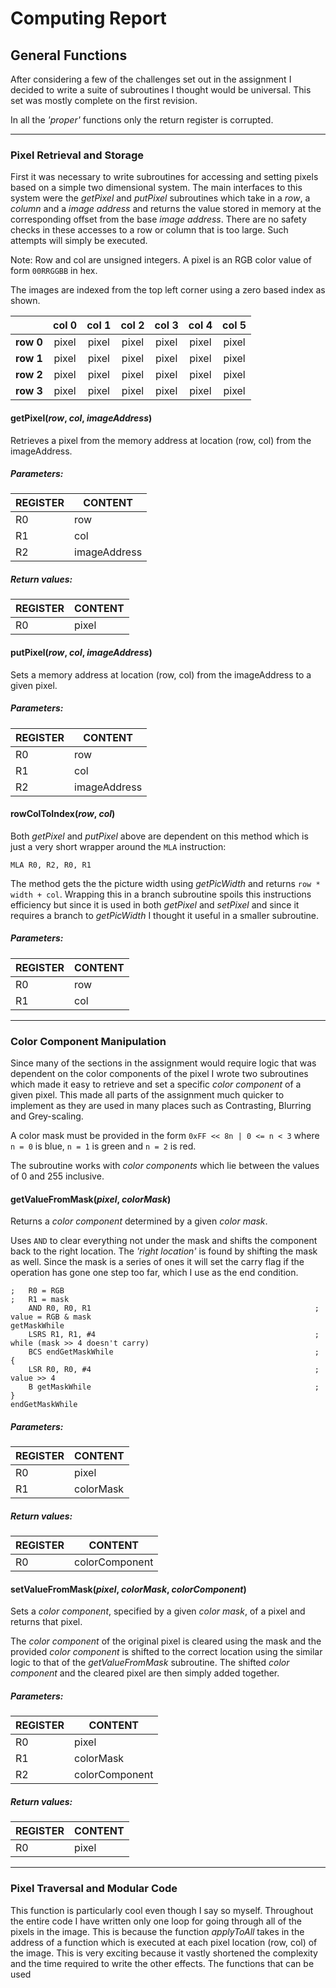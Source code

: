 # Computing Report

## General Functions

After considering a few of the challenges set out in the assignment I decided to write a suite of subroutines I thought would be universal. This set was mostly complete on the first revision.

In all the *'proper'* functions only the return register is corrupted.

-------

### Pixel Retrieval and Storage

First it was necessary to write subroutines for accessing and setting pixels based on a simple two dimensional system. The main interfaces to this system were the _getPixel_ and _putPixel_ subroutines which take in a *row*, a *column* and a *image address* and returns the value stored in memory at the corresponding offset from the base *image address*. There are no safety checks in these accesses to a row or column that is too large. Such attempts will simply be executed.

Note: Row and col are unsigned integers. A pixel is an RGB color value of form ``00RRGGBB`` in hex.

The images are indexed from the top left corner using a zero based index as shown.

|           | col 0 | col 1 | col 2 | col 3 | col 4 | col 5 |
| :-------: | :---: | :---: | :---: | :---: | :---: | :---: |
| **row 0** | pixel | pixel | pixel | pixel | pixel | pixel |
| **row 1** | pixel | pixel | pixel | pixel | pixel | pixel |
| **row 2** | pixel | pixel | pixel | pixel | pixel | pixel |
| **row 3** | pixel | pixel | pixel | pixel | pixel | pixel |



#### getPixel(*row*, *col*, *imageAddress*)

Retrieves a pixel from the memory address at location (row, col) from the imageAddress.

##### Parameters:

| REGISTER | CONTENT      |
| -------- | ------------ |
| R0       | row          |
| R1       | col          |
| R2       | imageAddress |

##### Return values:

| REGISTER | CONTENT |
| -------- | ------- |
| R0       | pixel   |



#### putPixel(*row*, *col*, *imageAddress*)

Sets a memory address at location (row, col) from the imageAddress to a given pixel.

##### Parameters:

| REGISTER | CONTENT      |
| -------- | ------------ |
| R0       | row          |
| R1       | col          |
| R2       | imageAddress |



#### rowColToIndex(*row*, *col*)

Both *getPixel* and *putPixel* above are dependent on this method which is just a very short wrapper around the ``MLA`` instruction:

````assembly
MLA R0, R2, R0, R1
````

The method gets the the picture width using *getPicWidth* and returns ``row * width + col``. Wrapping this in a branch subroutine spoils this instructions efficiency but since it is used in both *getPixel* and *setPixel* and since it requires a branch to *getPicWidth* I thought it useful in a smaller subroutine.

##### Parameters:

| REGISTER | CONTENT |
| -------- | ------- |
| R0       | row     |
| R1       | col     |

-----

### Color Component Manipulation

Since many of the sections in the assignment would require logic that was dependent on the color components of the pixel I wrote two subroutines which made it easy to retrieve and set a specific *color component* of a given pixel. This made all parts of the assignment much quicker to implement as they are used in many places such as Contrasting, Blurring and Grey-scaling.

A color mask must be provided in the form ``0xFF << 8n | 0 <= n < 3`` where ``n = 0`` is blue, ``n = 1`` is green and ``n = 2`` is red.

The subroutine works with *color components* which lie between the values of 0 and 255 inclusive.



#### getValueFromMask(*pixel*, *colorMask*)

Returns a *color component* determined by a given *color mask*.

Uses ``AND`` to clear everything not under the mask and shifts the component back to the right location. The *'right location'* is found by shifting the mask as well. Since the mask is a series of ones it will set the carry flag if the operation has gone one step too far, which I use as the end condition.

````assembly
; 	R0 = RGB
;	R1 = mask
	AND R0, R0, R1													; value = RGB & mask
getMaskWhile		
	LSRS R1, R1, #4													; while (mask >> 4 doesn't carry)
	BCS endGetMaskWhile												; {
	LSR R0, R0, #4													;	value >> 4
	B getMaskWhile													; }
endGetMaskWhile
````

##### Parameters:

| REGISTER | CONTENT   |
| -------- | --------- |
| R0       | pixel     |
| R1       | colorMask |

##### Return values:

| REGISTER | CONTENT        |
| -------- | -------------- |
| R0       | colorComponent |



#### setValueFromMask(*pixel*, *colorMask*, *colorComponent*)

Sets a *color component*, specified by a given *color mask*, of a pixel and returns that pixel.

The *color component* of the original pixel is cleared using the mask and the provided *color component* is shifted to the correct location using the similar logic to that of the *getValueFromMask* subroutine. The shifted *color component* and the cleared pixel are then simply added together.

##### Parameters:

| REGISTER | CONTENT        |
| -------- | -------------- |
| R0       | pixel          |
| R1       | colorMask      |
| R2       | colorComponent |

##### Return values:

| REGISTER | CONTENT |
| -------- | ------- |
| R0       | pixel   |

----

### Pixel Traversal and Modular Code

This function is particularly cool even though I say so myself. Throughout the entire code I have written only one loop for going through all of the pixels in the image. This is because the function *applyToAll* takes in the address of a function which is executed at each pixel location (row, col) of the image. This is very exciting because it vastly shortened the complexity and the time required to write the other effects. The functions that can be used 